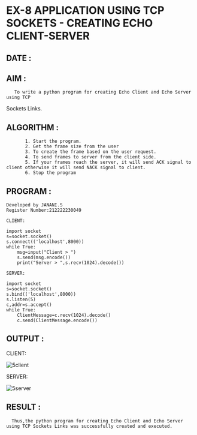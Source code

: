 # EX-8 APPLICATION USING TCP SOCKETS - CREATING ECHO CLIENT-SERVER

## DATE :

## AIM :
       
       To write a python program for creating Echo Client and Echo Server using TCP
Sockets Links.

## ALGORITHM :
           
           1. Start the program.
           2. Get the frame size from the user
           3. To create the frame based on the user request.
           4. To send frames to server from the client side.
           5. If your frames reach the server, it will send ACK signal to client otherwise it will send NACK signal to client.
           6. Stop the program

## PROGRAM :
```
Developed by JANANI.S
Register Number:212222230049

CLIENT:

import socket
s=socket.socket()
s.connect(('localhost',8000))
while True:
    msg=input("Client > ")
    s.send(msg.encode())
    print("Server > ",s.recv(1024).decode())
    
SERVER:

import socket
s=socket.socket()
s.bind(('localhost',8000))
s.listen(5)
c,addr=s.accept()
while True:
    ClientMessage=c.recv(1024).decode()
    c.send(ClientMessage.encode())
````
## OUTPUT :

CLIENT:

![5client](https://github.com/JananiSoundararajan/EX-8/assets/119477549/d036597c-5af4-4632-b286-d30566db334d)

SERVER:

![5server](https://github.com/JananiSoundararajan/EX-8/assets/119477549/2695cd31-2b50-4c70-b44c-6daa7061e31b)

## RESULT :

      Thus,the python program for creating Echo Client and Echo Server using TCP Sockets Links was successfully created and executed.
